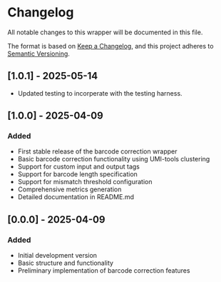 # Changelog

All notable changes to this wrapper will be documented in this file.

The format is based on [Keep a Changelog](https://keepachangelog.com/en/1.0.0/),
and this project adheres to [Semantic Versioning](https://semver.org/spec/v2.0.0.html).

## [1.0.1] - 2025-05-14
  - Updated testing to incorperate with the testing harness.

## [1.0.0] - 2025-04-09

### Added
- First stable release of the barcode correction wrapper
- Basic barcode correction functionality using UMI-tools clustering
- Support for custom input and output tags
- Support for barcode length specification
- Support for mismatch threshold configuration
- Comprehensive metrics generation
- Detailed documentation in README.md

## [0.0.0] - 2025-04-09

### Added
- Initial development version
- Basic structure and functionality
- Preliminary implementation of barcode correction features 